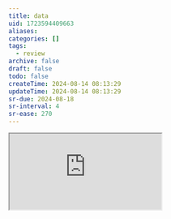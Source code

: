 ```yaml
---
title: data
uid: 1723594409663
aliases:
categories: []
tags:
  - review
archive: false
draft: false
todo: false
createTime: 2024-08-14 08:13:29
updateTime: 2024-08-14 08:13:29
sr-due: 2024-08-18
sr-interval: 4
sr-ease: 270
---
```


<iframe
  class="iframe_full"
  src="https://dict.youdao.com/result?word=data&lang=en"
>
</iframe>
